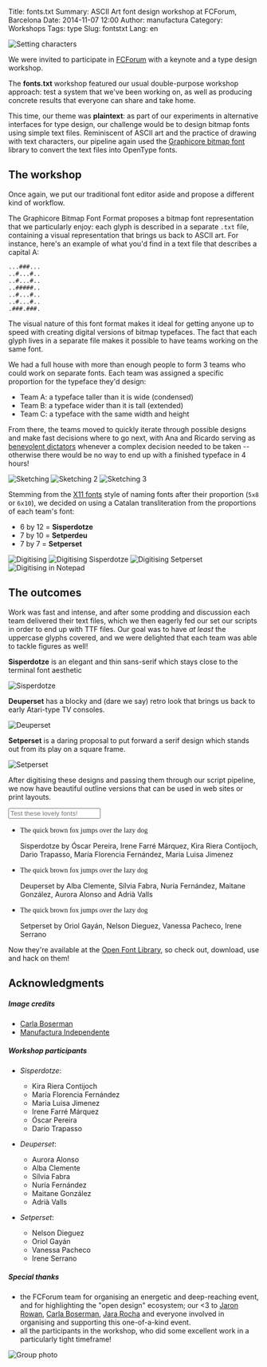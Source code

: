 Title: fonts.txt
Summary: ASCII Art font design workshop at FCForum, Barcelona
Date: 2014-11-07 12:00
Author: manufactura
Category: Workshops
Tags: type
Slug: fontstxt
Lang: en

![Setting characters]({static}/media/fontstxt-02.jpg "Setting characters")

We were invited to participate in [FCForum](http://lab.2014.fcforum.net/en/)
with a keynote and a type design workshop.

The **fonts.txt** workshop featured our usual double-purpose workshop approach: 
test a system that we've been working on, as well as producing concrete results 
that everyone can share and take home.

This time, our theme was **plaintext**: as part of our experiments in alternative
interfaces for type design, our challenge would be to design bitmap
fonts using simple text files. Reminiscent of ASCII art and the practice of
drawing with text characters, our pipeline again used the [Graphicore bitmap
font](http://graphicore.de/en/archive/2010-09-09_A-Brute-Font-Attack) library 
to convert the text files into OpenType fonts.


The workshop
------------

Once again, we put our traditional font editor aside and propose a different
kind of workflow.  

The Graphicore Bitmap Font Format proposes a bitmap font representation that 
we particularly enjoy: each glyph is described in a separate `.txt` file, 
containing a visual representation that brings us back to ASCII art. 
For instance, here's an example of what you'd find in a text file that 
describes a capital A:

    ...###...
    ..#...#..
    ..#...#..
    ..#####..
    ..#...#..
    ..#...#..
    .###.###.

The visual nature of this font format makes it ideal for getting anyone up to
speed with creating digital versions of bitmap typefaces. The fact that each
glyph lives in a separate file makes it possible to have teams working on the
same font.

We had a full house with more than enough people to form 3 teams who could work
on separate fonts. Each team was assigned a specific proportion for the
typeface they'd design:

* Team A: a typeface taller than it is wide (condensed)
* Team B: a typeface wider than it is tall (extended)
* Team C: a typeface with the same width and height

From there, the teams moved to quickly iterate through possible designs and make
fast decisions where to go next, with Ana and Ricardo serving as [benevolent
dictators](http://en.wikipedia.org/wiki/Benevolent_dictator_for_life) whenever
a complex decision needed to be taken -- otherwise there would be no way to end
up with a finished typeface in 4 hours!

![Sketching]({static}/media/fontstxt-01.jpg "Sketching")
![Sketching 2]({static}/media/fontstxt-09.jpg "Sketching 2")
![Sketching 3]({static}/media/fontstxt-06.jpg "Sketching 3")

Stemming from the [X11
fonts](https://packages.debian.org/sid/all/xfonts-base/filelist) style of
naming fonts after their proportion (`5x8` or `6x10`), we decided on using a
Catalan transliteration from the proportions of each team's font:

* 6 by 12 = **Sisperdotze**
* 7 by 10 = **Setperdeu**
* 7 by 7 = **Setperset**


![Digitising]({static}/media/fontstxt-07.jpg "Digitising")
![Digitising Sisperdotze]({static}/media/fontstxt-10.jpg "Digitising Sisperdotze")
![Digitising Setperset]({static}/media/fontstxt-08.jpg "Digitising Setperset")
![Digitising in Notepad]({static}/media/fontstxt-16.jpg "Digitising in Notepad")

The outcomes
------------

Work was fast and intense, and after some prodding and discussion each team
delivered their text files, which we then eagerly fed our set our scripts in order
to end up with TTF files. Our goal was to have *at least* the uppercase glyphs
covered, and we were delighted that each team was able to tackle figures as
well!

**Sisperdotze** is an elegant and thin sans-serif which stays close to the terminal
font aesthetic

![Sisperdotze]({static}/media/fontstxt-03.jpg "Sisperdotze")

**Deuperset** has a blocky and (dare we say) retro look that brings us back to early
Atari-type TV consoles.

![Deuperset]({static}/media/fontstxt-04.jpg "Deuperset")

**Setperset** is a daring proposal to put forward a serif design which stands out
from its play on a square frame.

![Setperset]({static}/media/fontstxt-05.jpg "Setperset")

After digitising these designs and passing them through our script pipeline, we
now have beautiful outline versions that can be used in web sites or print
layouts.

<link rel="stylesheet" href="../theme/css/font-sampler.css">
<style>
    @font-face {
      font-family: 'Sisperdotze';
      src: url('../media/fonts/Sisperdotze/Sisperdotze-Regular.eot');
      src: url('../media/fonts/Sisperdotze/Sisperdotze-Regular.eot?#iefix') format('embedded-opentype'), 
           url('../media/fonts/Sisperdotze/Sisperdotze-Regular.woff') format('woff'), 
           url('../media/fonts/Sisperdotze/Sisperdotze-Regular.ttf')  format('truetype'),
           url('../media/fonts/Sisperdotze/Sisperdotze-Regular.svg#svgFontName') format('svg');
      font-weight: normal;
      font-style: normal;
    }
    @font-face {
      font-family: 'Deuperset';
      src: url('../media/fonts/Deuperset/Deuperset-Regular.eot');
      src: url('../media/fonts/Deuperset/Deuperset-Regular.eot?#iefix') format('embedded-opentype'), 
           url('../media/fonts/Deuperset/Deuperset-Regular.woff') format('woff'), 
           url('../media/fonts/Deuperset/Deuperset-Regular.ttf')  format('truetype'),
           url('../media/fonts/Deuperset/Deuperset-Regular.svg#svgFontName') format('svg');
      font-weight: normal;
      font-style: normal;
    }
    @font-face {
      font-family: 'Setperset';
      src: url('../media/fonts/Setperset/Setperset-Regular.eot');
      src: url('../media/fonts/Setperset/Setperset-Regular.eot?#iefix') format('embedded-opentype'), 
           url('../media/fonts/Setperset/Setperset-Regular.woff') format('woff'), 
           url('../media/fonts/Setperset/Setperset-Regular.ttf')  format('truetype'),
           url('../media/fonts/Setperset/Setperset-Regular.svg#svgFontName') format('svg');
      font-weight: normal;
      font-style: normal;
    }
</style>

<div id="tester">
    <input id="tester-box" type="text" placeholder="Test these lovely fonts!" />
</div>
<ul id="font-list">
    <li id="sisperdotze">
        <span class="sample" style="font-family: 'Sisperdotze'">The quick brown fox jumps over the lazy dog</span>
        <p class="details">
            <span class="name">Sisperdotze</span> by
            <span class="authors">Óscar Pereira, Irene Farré Márquez, Kira Riera Contijoch,
            Dario Trapasso, María Florencia Fernández, Maria Luisa Jimenez</span>
        </p>
    </li>
        <li id="deuperset">
        <span class="sample" style="font-family: 'Deuperset'">The quick brown fox jumps over the lazy dog</span>
        <p class="details">
            <span class="name">Deuperset</span> by
            <span class="authors">Alba Clemente, Sílvia Fabra, Nuría Fernández, Maitane González,
            Aurora Alonso and Adrià Valls</span>
        </p>
    </li>
        <li id="setperset">
        <span class="sample" style="font-family: 'Setperset'">The quick brown fox jumps over the lazy dog</span>
        <p class="details">
            <span class="name">Setperset</span> by
            <span class="authors">Oriol Gayán, Nelson Dieguez, Vanessa Pacheco, Irene Serrano</span>
        </p>
    </li>
</ul>

Now they're available at the [Open Font Library](http://openfontlibrary.org),
so check out, download, use and hack on them!


Acknowledgments
---------------

##### Image credits

  * [Carla Boserman](http://twitter.com/cboserman)
  * [Manufactura Independente](http://twitter.com/manufacturaind)

##### Workshop participants

  * *Sisperdotze*:
    - Kira Riera Contijoch
    - María Florencia Fernández
    - Maria Luisa Jimenez
    - Irene Farré Márquez
    - Óscar Pereira
    - Dario Trapasso

  * *Deuperset*:
    - Aurora Alonso
    - Alba Clemente
    - Sílvia Fabra
    - Nuría Fernández
    - Maitane González
    - Adrià Valls

  * *Setperset*:
    - Nelson Dieguez
    - Oriol Gayán
    - Vanessa Pacheco
    - Irene Serrano

##### Special thanks

  * the FCForum team for organising an energetic and deep-reaching event, and
    for highlighting the "open design" ecosystem; our <3 to [Jaron
    Rowan](http://twitter.com/sirjaron), [Carla
    Boserman](http://twitter.com/cboserman), [Jara
    Rocha](http://twitter.com/jararocha) and everyone involved in organising
    and supporting this one-of-a-kind event.
  * all the participants in the workshop, who did some excellent work in a
    particularly tight timeframe!

![Group photo]({static}/media/fontstxt-12.jpg "Group photo")

<script src="../theme/js/vendor/jquery.min.js"></script>
<script src="../theme/js/modernizr-2.8.3-custom.min.js"></script>
<script src="../theme/js/font-sampler.js"></script>
